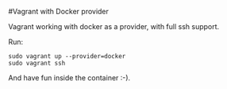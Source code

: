 #Vagrant with Docker provider

Vagrant working with docker as a provider, with full ssh support.

Run:

    sudo vagrant up --provider=docker
    sudo vagrant ssh

And have fun inside the container :-).
